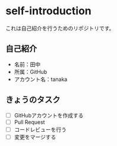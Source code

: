 # self-introduction
これは自己紹介を行うためのリポジトリです。

## 自己紹介
- 名前：田中
- 所属：GitHub
- アカウント名：tanaka

## きょうのタスク
- [ ] GitHubアカウントを作成する
- [ ] Pull Request
- [ ] コードレビューを行う
- [ ] 変更をマージする
